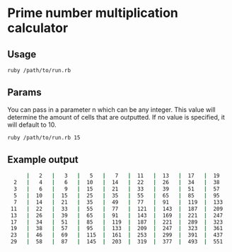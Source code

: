 Prime number multiplication calculator 
=========================================

Usage
------

```bash
ruby /path/to/run.rb
```

Params
--------

You can pass in a parameter n which can be any integer.  This value will determine the amount of cells that are outputted.  If no value is specified, it will default to 10.

```bash
ruby /path/to/run.rb 15
```

Example output
---------------
```bash
      |   2   |   3   |   5   |   7   |  11   |  13   |  17   |  19   |  23   |  29   |
  2   |   4   |   6   |  10   |  14   |  22   |  26   |  34   |  38   |  46   |  58   |
  3   |   6   |   9   |  15   |  21   |  33   |  39   |  51   |  57   |  69   |  87   |
  5   |  10   |  15   |  25   |  35   |  55   |  65   |  85   |  95   |  115  |  145  |
  7   |  14   |  21   |  35   |  49   |  77   |  91   |  119  |  133  |  161  |  203  |
 11   |  22   |  33   |  55   |  77   |  121  |  143  |  187  |  209  |  253  |  319  |
 13   |  26   |  39   |  65   |  91   |  143  |  169  |  221  |  247  |  299  |  377  |
 17   |  34   |  51   |  85   |  119  |  187  |  221  |  289  |  323  |  391  |  493  |
 19   |  38   |  57   |  95   |  133  |  209  |  247  |  323  |  361  |  437  |  551  |
 23   |  46   |  69   |  115  |  161  |  253  |  299  |  391  |  437  |  529  |  667  |
 29   |  58   |  87   |  145  |  203  |  319  |  377  |  493  |  551  |  667  |  841  |
 ```
